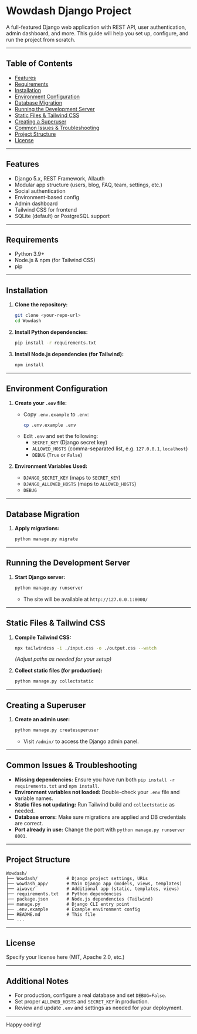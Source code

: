 # Wowdash Django Project

A full-featured Django web application with REST API, user authentication, admin dashboard, and more. This guide will help you set up, configure, and run the project from scratch.

---

## Table of Contents
- [Features](#features)
- [Requirements](#requirements)
- [Installation](#installation)
- [Environment Configuration](#environment-configuration)
- [Database Migration](#database-migration)
- [Running the Development Server](#running-the-development-server)
- [Static Files & Tailwind CSS](#static-files--tailwind-css)
- [Creating a Superuser](#creating-a-superuser)
- [Common Issues & Troubleshooting](#common-issues--troubleshooting)
- [Project Structure](#project-structure)
- [License](#license)

---

## Features
- Django 5.x, REST Framework, Allauth
- Modular app structure (users, blog, FAQ, team, settings, etc.)
- Social authentication
- Environment-based config
- Admin dashboard
- Tailwind CSS for frontend
- SQLite (default) or PostgreSQL support

---

## Requirements
- Python 3.9+
- Node.js & npm (for Tailwind CSS)
- pip

---

## Installation

1. **Clone the repository:**
   ```bash
   git clone <your-repo-url>
   cd Wowdash
   ```

2. **Install Python dependencies:**
   ```bash
   pip install -r requirements.txt
   ```

3. **Install Node.js dependencies (for Tailwind):**
   ```bash
   npm install
   ```

---

## Environment Configuration

1. **Create your `.env` file:**
   - Copy `.env.example` to `.env`:
     ```bash
     cp .env.example .env
     ```
   - Edit `.env` and set the following:
     - `SECRET_KEY` (Django secret key)
     - `ALLOWED_HOSTS` (comma-separated list, e.g. `127.0.0.1,localhost`)
     - `DEBUG` (`True` or `False`)

2. **Environment Variables Used:**
   - `DJANGO_SECRET_KEY` (maps to `SECRET_KEY`)
   - `DJANGO_ALLOWED_HOSTS` (maps to `ALLOWED_HOSTS`)
   - `DEBUG`

---

## Database Migration

1. **Apply migrations:**
   ```bash
   python manage.py migrate
   ```

---

## Running the Development Server

1. **Start Django server:**
   ```bash
   python manage.py runserver
   ```
   - The site will be available at `http://127.0.0.1:8000/`

---

## Static Files & Tailwind CSS

1. **Compile Tailwind CSS:**
   ```bash
   npx tailwindcss -i ./input.css -o ./output.css --watch
   ```
   *(Adjust paths as needed for your setup)*

2. **Collect static files (for production):**
   ```bash
   python manage.py collectstatic
   ```

---

## Creating a Superuser

1. **Create an admin user:**
   ```bash
   python manage.py createsuperuser
   ```
   - Visit `/admin/` to access the Django admin panel.

---

## Common Issues & Troubleshooting

- **Missing dependencies:** Ensure you have run both `pip install -r requirements.txt` and `npm install`.
- **Environment variables not loaded:** Double-check your `.env` file and variable names.
- **Static files not updating:** Run Tailwind build and `collectstatic` as needed.
- **Database errors:** Make sure migrations are applied and DB credentials are correct.
- **Port already in use:** Change the port with `python manage.py runserver 8001`.

---

## Project Structure

```
Wowdash/
├── Wowdash/           # Django project settings, URLs
├── wowdash_app/       # Main Django app (models, views, templates)
├── aiwave/            # Additional app (static, templates, views)
├── requirements.txt   # Python dependencies
├── package.json       # Node.js dependencies (Tailwind)
├── manage.py          # Django CLI entry point
├── .env.example       # Example environment config
├── README.md          # This file
└── ...
```

---

## License
Specify your license here (MIT, Apache 2.0, etc.)

---

## Additional Notes
- For production, configure a real database and set `DEBUG=False`.
- Set proper `ALLOWED_HOSTS` and `SECRET_KEY` in production.
- Review and update `.env` and settings as needed for your deployment.

---

Happy coding!